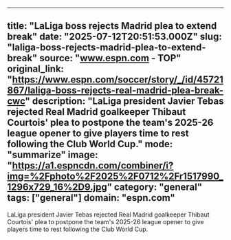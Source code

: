 ---
   title: "LaLiga boss rejects Madrid plea to extend break"
   date: "2025-07-12T20:51:53.000Z"
   slug: "laliga-boss-rejects-madrid-plea-to-extend-break"
   source: "www.espn.com - TOP"
   original_link: "https://www.espn.com/soccer/story/_/id/45721867/laliga-boss-rejects-real-madrid-plea-break-cwc"
   description: "LaLiga president Javier Tebas rejected Real Madrid goalkeeper Thibaut Courtois' plea to postpone the team's 2025-26 league opener to give players time to rest following the Club World Cup."
   mode: "summarize"
   image: "https://a1.espncdn.com/combiner/i?img=%2Fphoto%2F2025%2F0712%2Fr1517990_1296x729_16%2D9.jpg"
   category: "general"
   tags: ["general"]
   domain: "espn.com"
  ---
  LaLiga president Javier Tebas rejected Real Madrid goalkeeper Thibaut Courtois' plea to postpone the team's 2025-26 league opener to give players time to rest following the Club World Cup.